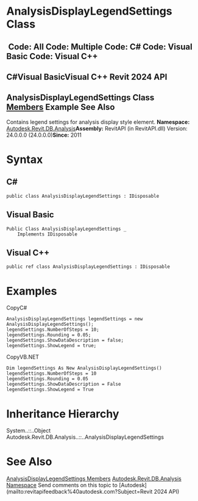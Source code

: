# AnalysisDisplayLegendSettings Class

﻿
 Code: All Code: Multiple Code: C# Code: Visual Basic Code: Visual C++   
---  
C#Visual BasicVisual C++
Revit 2024 API  
---  
AnalysisDisplayLegendSettings Class  
[Members](c1b815c3-46f6-5d09-b09c-e28a183d8a01.md "AnalysisDisplayLegendSettings Members") Example See Also  
---  
Contains legend settings for analysis display style element. 
**Namespace:** [Autodesk.Revit.DB.Analysis](958e2e12-587d-f188-5d7b-f13d7dbfdf48.md "Autodesk.Revit.DB.Analysis Namespace")**Assembly:** RevitAPI (in RevitAPI.dll) Version: 24.0.0.0 (24.0.0.0)**Since:** 2011 
# Syntax
C#  
---  
```text
public class AnalysisDisplayLegendSettings : IDisposable
```
  
Visual Basic  
---  
```text
Public Class AnalysisDisplayLegendSettings _
	Implements IDisposable
```
  
Visual C++  
---  
```text
public ref class AnalysisDisplayLegendSettings : IDisposable
```
  
# Examples
CopyC#
```text
AnalysisDisplayLegendSettings legendSettings = new AnalysisDisplayLegendSettings();
legendSettings.NumberOfSteps = 10;
legendSettings.Rounding = 0.05;
legendSettings.ShowDataDescription = false;
legendSettings.ShowLegend = true;
```

CopyVB.NET
```text
Dim legendSettings As New AnalysisDisplayLegendSettings()
legendSettings.NumberOfSteps = 10
legendSettings.Rounding = 0.05
legendSettings.ShowDataDescription = False
legendSettings.ShowLegend = True
```

# Inheritance Hierarchy
System..::..Object Autodesk.Revit.DB.Analysis..::..AnalysisDisplayLegendSettings
# See Also
[AnalysisDisplayLegendSettings Members](c1b815c3-46f6-5d09-b09c-e28a183d8a01.md "AnalysisDisplayLegendSettings Members")
[Autodesk.Revit.DB.Analysis Namespace](958e2e12-587d-f188-5d7b-f13d7dbfdf48.md "Autodesk.Revit.DB.Analysis Namespace")
Send comments on this topic to [Autodesk](mailto:revitapifeedback%40autodesk.com?Subject=Revit 2024 API)